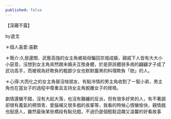 ```yaml
---
published: false
---
```

【深藏不露】

by退戈

＊個人喜愛:喜歡

＊簡介:久居邊關、武藝高強的女主角被祖母騙回京城成婚，親戚下人皆有大大小小惡意，沒想到女主角突然跟未婚夫互換身體，於是原該體弱多病的翩翩才子成了武功高手，而被視為好欺負的粗鄙少女也默默腹黑的料理欺負「她」的人。

＊心得:大而化之的女主角替沒啥朋友、有點冷情的男主角收割了一幫小弟，男主角也在當女子的過程中尊重且支持女主角脫離女子的桎梏，

劇情還蠻不錯，沒有大起大落，也沒有難纏的反派，但有很多好笑的人，有不著調卻很有義氣的楞頭青、愛腦補又很多戲的長輩等，我看的時候心情蠻愉快，親情戲也挺感人，雖然最後某些橋段有點兒戲，不過仍是個輕鬆逗趣又溫馨的好看故事